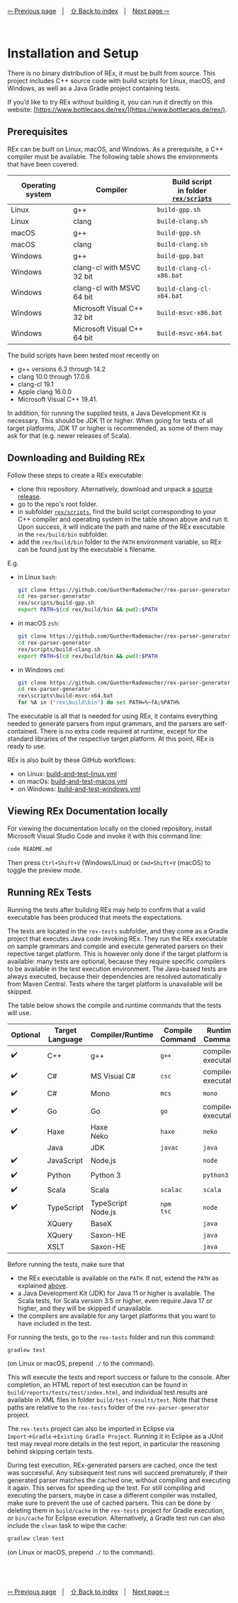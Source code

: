 <link rel="stylesheet" href="markdown.css">

[⇦ Previous page](project-structure.md) &nbsp;&nbsp;│&nbsp;&nbsp; [⇧ Back to index](../README.md#-rex-parser-generator) &nbsp;&nbsp;│&nbsp;&nbsp; [Next page ⇨ ](quickstart-cpp.md)

&nbsp;
# Installation and Setup

There is no binary distribution of REx, it must be built from source. This project includes C++ source code with build scripts for Linux, macOS, and Windows, as well as a Java Gradle project containing tests.

If you’d like to try REx without building it, you can run it directly on this website: [https://www.bottlecaps.de/rex/](https://www.bottlecaps.de/rex/).

## Prerequisites

REx can be built on Linux, macOS, and Windows. As a prerequisite, a C++ compiler must be available. The following table shows the environments that have been covered:

| Operating system | Compiler                    | Build script<br>in folder [`rex/scripts`](../rex/scripts/) |
|------------------|-----------------------------|------------------------------------------------------------|
| Linux            | g++                         | `build-gpp.sh`                                             |
| Linux            | clang                       | `build-clang.sh`                                           |
| macOS            | g++                         | `build-gpp.sh`                                             |
| macOS            | clang                       | `build-clang.sh`                                           |
| Windows          | g++                         | `build-gpp.bat`                                            |
| Windows          | clang-cl with MSVC 32 bit   | `build-clang-cl-x86.bat`                                   |
| Windows          | clang-cl with MSVC 64 bit   | `build-clang-cl-x64.bat`                                   |
| Windows          | Microsoft Visual C++ 32 bit | `build-msvc-x86.bat`                                       |
| Windows          | Microsoft Visual C++ 64 bit | `build-msvc-x64.bat`                                       |

The build scripts have been tested most recently on

 - g++ versions 6.3 through 14.2
 - clang 10.0 through 17.0.6
 - clang-cl 19.1
 - Apple clang 16.0.0
 - Microsoft Visual C++ 19.41.

In addition, for running the supplied tests, a Java Development Kit is necessary. This should be JDK 11 or higher. When going for tests of all target platforms, JDK 17 or higher is recommended, as some of them may ask for that (e.g. newer releases of Scala).

## Downloading and Building REx

Follow these steps to create a REx executable:

- clone this repository. Alternatively, download and unpack a [source release](https://github.com/GuntherRademacher/rex-parser-generator/releases).
- go to the repo's root folder.
- in subfolder [`rex/scripts`](../rex/scripts/), find the build script corresponding to your C++ compiler and operating system in the table shown above and run it. Upon success, it will indicate the path and name of the REx executable in the `rex/build/bin` subfolder.
- add the `rex/build/bin` folder to the `PATH` environment variable, so REx can be found just by the executable`s filename.

E.g.

 - in Linux `bash`:

   ```sh
   git clone https://github.com/GuntherRademacher/rex-parser-generator.git
   cd rex-parser-generator
   rex/scripts/build-gpp.sh
   export PATH=$(cd rex/build/bin && pwd):$PATH
   ```

 - in macOS `zsh`:

   ```sh
   git clone https://github.com/GuntherRademacher/rex-parser-generator.git
   cd rex-parser-generator
   rex/scripts/build-clang.sh
   export PATH=$(cd rex/build/bin && pwd):$PATH
   ```

 - in Windows `cmd`:

   ```sh
   git clone https://github.com/GuntherRademacher/rex-parser-generator.git
   cd rex-parser-generator
   rex\scripts\build-msvc-x64.bat
   for %A in ("rex\build\bin") do set PATH=%~fA;%PATH%
   ```

The executable is all that is needed for using REx, it contains everything needed to generate parsers from input grammars, and the parsers are self-contained. There is no extra code required at runtime, except for the standard libraries of the respective target platform. At this point, REx is ready to use.

REx is also built by these GitHub workflows:

 - on Linux: [build-and-test-linux.yml](https://github.com/GuntherRademacher/rex-parser-generator/actions/workflows/build-and-test-linux.yml)
 - on macOs: [build-and-test-macos.yml](https://github.com/GuntherRademacher/rex-parser-generator/actions/workflows/build-and-test-macos.yml)
 - on Windows: [build-and-test-windows.yml](https://github.com/GuntherRademacher/rex-parser-generator/actions/workflows/build-and-test-windows.yml)

## Viewing REx Documentation locally

For viewing the documentation locally on the cloned repository, install Microsoft Visual Studio Code and invoke it with this command line:

```sh
code README.md
```

Then press `Ctrl+Shift+V` (Windows/Linux) or `Cmd+Shift+V` (macOS) to toggle the preview mode.

## Running REx Tests

Running the tests after building REx may help to confirm that a valid executable has been produced that meets the expectations.

The tests are located in the `rex-tests` subfolder, and they come as a Gradle project that executes Java code invoking REx. They run the REx executable on sample grammars and compile and execute generated parsers on their repective target platform. This is however only done if the target platform is available: many tests are optional, because they require specific compilers to be available in the test execution environment. The Java-based tests are always executed, because their dependencies are resolved automatically from Maven Central. Tests where the target platform is unavailable will be skipped. 

The table below shows the compile and runtime commands that the tests will use.

| Optional | Target Language | Compiler/Runtime      | Compile Command | Runtime Command     |
|----------|-----------------|-----------------------|-----------------|---------------------|
| ✔️      | C++             | g++                   | `g++`           | compiled executable |
| ✔️      | C#              | MS Visual C#          | `csc`           | compiled executable |
| ✔️      | C#              | Mono                  | `mcs`           | `mono`              |
| ✔️      | Go              | Go                    | `go`            | compiled executable |
| ✔️      | Haxe            | Haxe<br>Neko          | `haxe`          | `neko`              |
|          | Java            | JDK                   | `javac`         | `java`              |
| ✔️      | JavaScript      | Node.js               |                 | `node`              |
| ✔️      | Python          | Python 3              |                 | `python3`           |
| ✔️      | Scala           | Scala                 | `scalac`        | `scala`             |
| ✔️      | TypeScript      | TypeScript<br>Node.js | `npm`<br>`tsc`  | `node`              |
|          | XQuery          | BaseX                 |                 | `java`              |
|          | XQuery          | Saxon-HE              |                 | `java`              |
|          | XSLT            | Saxon-HE              |                 | `java`              |

Before running the tests, make sure that

 - the REx executable is available on the `PATH`. If not, extend the `PATH` as explained [above](#downloading-and-building-rex).
 - a Java Development Kit (JDK) for Java 11 or higher is available. The Scala tests, for Scala version 3.5 or higher, even require Java 17 or higher, and they will be skipped if unavailable.
 - the compilers are available for any target platforms that you want to have included in the test.

For running the tests, go to the `rex-tests` folder and run this command:

```sh
gradlew test
```
(on Linux or macOS, prepend `./` to the command).

This will execute the tests and report success or failure to the console. After completion, an HTML report of test execution can be found in `build/reports/tests/test/index.html`, and individual test results are available in XML files in folder `build/test-results/test`. Note that these paths are relative to the `rex-tests` folder of the `rex-parser-generator` project.

The `rex-tests` project can also be imported in Eclipse via `Import`→`Gradle`→`Existing Gradle Project`. Running it in Eclipse as a JUnit test may reveal more details in the test report, in particular the reasoning behind skipping certain tests.

During test execution, REx-generated parsers are cached, once the test was successful. Any subsequent test runs will succeed prematurely, if their generated parser matches the cached one, without compiling and executing it again. This serves for speeding up the test. For still compiling and executing the parsers, maybe in case a different compiler was installed, make sure to prevent the use of cached parsers. This can be done by deleting them in `build/cache` in the `rex-tests` project for Gradle execution, or `bin/cache` for Eclipse execution. Alternatively, a Gradle test run can also include the `clean` task to wipe the cache:

```sh
gradlew clean test
```
(on Linux or macOS, prepend `./` to the command).

&nbsp;
---
[⇦ Previous page](project-structure.md) &nbsp;&nbsp;│&nbsp;&nbsp; [⇧ Back to index](../README.md#-rex-parser-generator) &nbsp;&nbsp;│&nbsp;&nbsp; [Next page ⇨ ](quickstart-cpp.md)